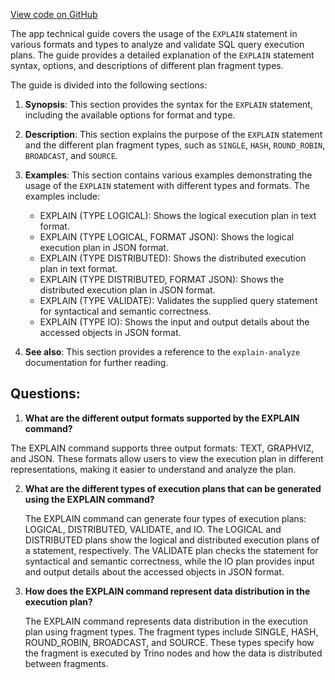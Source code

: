[View code on GitHub](https://dune.com/docs/query/DuneSQL-reference/SQL-statement-syntax/explain.md)

The app technical guide covers the usage of the `EXPLAIN` statement in various formats and types to analyze and validate SQL query execution plans. The guide provides a detailed explanation of the `EXPLAIN` statement syntax, options, and descriptions of different plan fragment types.

The guide is divided into the following sections:

1. **Synopsis**: This section provides the syntax for the `EXPLAIN` statement, including the available options for format and type.

2. **Description**: This section explains the purpose of the `EXPLAIN` statement and the different plan fragment types, such as `SINGLE`, `HASH`, `ROUND_ROBIN`, `BROADCAST`, and `SOURCE`.

3. **Examples**: This section contains various examples demonstrating the usage of the `EXPLAIN` statement with different types and formats. The examples include:
   - EXPLAIN (TYPE LOGICAL): Shows the logical execution plan in text format.
   - EXPLAIN (TYPE LOGICAL, FORMAT JSON): Shows the logical execution plan in JSON format.
   - EXPLAIN (TYPE DISTRIBUTED): Shows the distributed execution plan in text format.
   - EXPLAIN (TYPE DISTRIBUTED, FORMAT JSON): Shows the distributed execution plan in JSON format.
   - EXPLAIN (TYPE VALIDATE): Validates the supplied query statement for syntactical and semantic correctness.
   - EXPLAIN (TYPE IO): Shows the input and output details about the accessed objects in JSON format.

4. **See also**: This section provides a reference to the `explain-analyze` documentation for further reading.
## Questions: 
 1. **What are the different output formats supported by the EXPLAIN command?**

   The EXPLAIN command supports three output formats: TEXT, GRAPHVIZ, and JSON. These formats allow users to view the execution plan in different representations, making it easier to understand and analyze the plan.

2. **What are the different types of execution plans that can be generated using the EXPLAIN command?**

   The EXPLAIN command can generate four types of execution plans: LOGICAL, DISTRIBUTED, VALIDATE, and IO. The LOGICAL and DISTRIBUTED plans show the logical and distributed execution plans of a statement, respectively. The VALIDATE plan checks the statement for syntactical and semantic correctness, while the IO plan provides input and output details about the accessed objects in JSON format.

3. **How does the EXPLAIN command represent data distribution in the execution plan?**

   The EXPLAIN command represents data distribution in the execution plan using fragment types. The fragment types include SINGLE, HASH, ROUND_ROBIN, BROADCAST, and SOURCE. These types specify how the fragment is executed by Trino nodes and how the data is distributed between fragments.